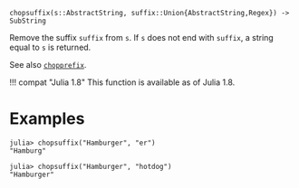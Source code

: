 ```
chopsuffix(s::AbstractString, suffix::Union{AbstractString,Regex}) -> SubString
```

Remove the suffix `suffix` from `s`. If `s` does not end with `suffix`, a string equal to `s` is returned.

See also [`chopprefix`](@ref).

!!! compat "Julia 1.8"
    This function is available as of Julia 1.8.


# Examples

```jldoctest
julia> chopsuffix("Hamburger", "er")
"Hamburg"

julia> chopsuffix("Hamburger", "hotdog")
"Hamburger"
```
